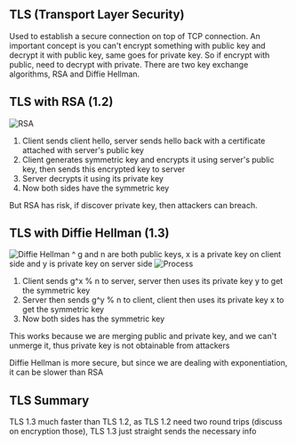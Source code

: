 ## TLS (Transport Layer Security)
Used to establish a secure connection on top of TCP connection. An important concept is you can't encrypt something with public key and decrypt it with public key, same goes for private key. So if encrypt with public, need to decrypt with private.
There are two key exchange algorithms, RSA and Diffie Hellman.
## TLS with RSA (1.2)
![RSA](https://cdn.discordapp.com/attachments/776828668386213908/1095399788322754651/image.png)
1. Client sends client hello, server sends hello back with a certificate attached with server's public key
2. Client generates symmetric key and encrypts it using server's public key, then sends this encrypted key to server
3. Server decrypts it using its private key
4. Now both sides have the symmetric key

But RSA has risk, if discover private key, then attackers can breach.

## TLS with Diffie Hellman (1.3)
![Diffie Hellman](https://cdn.discordapp.com/attachments/776828668386213908/1095400603519303720/image.png)
^ g and n are both public keys, x is a private key on client side and y is private key on server side
![Process](https://cdn.discordapp.com/attachments/776828668386213908/1095402114018181232/image.png)
1. Client sends g^x % n to server, server then uses its private key y to get the symmetric key
2. Server then sends g^y % n to client, client then uses its private key x to get the symmetric key
3. Now both sides has the symmetric key

This works because we are merging public and private key, and we can't unmerge it, thus private key is not obtainable from attackers

Diffie Hellman is more secure, but since we are dealing with exponentiation, it can be slower than RSA

## TLS Summary
TLS 1.3 much faster than TLS 1.2, as TLS 1.2 need two round trips (discuss on encryption those), TLS 1.3 just straight sends the necessary info